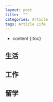 ```yaml
---
layout: post
title:  ""
categories: Article
tags: Article Life
---
```


* content
{:toc}

## 生活


## 工作

## 留学















